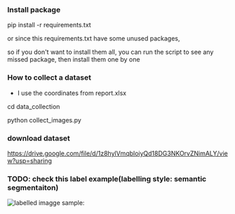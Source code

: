 ### Install package
pip install -r requirements.txt

or since this requirements.txt have some unused packages,

so if you don't want to install them all,
you can run the script to see any missed package, then install them one by one


### How to collect a dataset
 - I use the coordinates from report.xlsx
 
 cd data_collection
 
 python collect_images.py
 
 
 
 ### download dataset
 https://drive.google.com/file/d/1z8hylVmqbloiyQd18DG3NKOrvZNimALY/view?usp=sharing
 
 
 
 ### TODO: check this label example(labelling style: semantic segmentaiton)
 ![labelled imagge sample:](https://drive.google.com/file/d/1w5PtDGtcO6_nv_kktU0U69VBNWUaHSeX/view?usp=sharing) 
 

 




